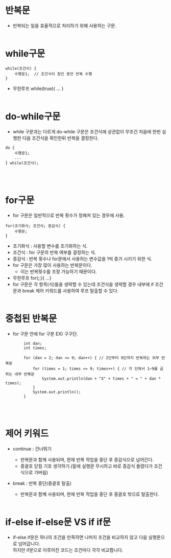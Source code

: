 # 반복문
- 반복되는 일을 효율적으로 처리하기 위해 사용하는 구문.
<br><br>

# while구문
```
while(조건식) {
	수행문1;  // 조건식이 참인 동안 반복 수행 
}
```
- 무한루프 while(true){ ... }
<br><br>

# do-while구문
- while 구문과는 다르게 do-while 구문은 조건식에 상관없이 무조건
처음에 한번 실행한 다음 조건식을 확인한뒤 반복을 결정한다.
```
do {
	수행문1;
	...
} while(조건식);
```
<br><br>

# for구문
- for 구문은 일반적으로 반복 횟수가 정해져 있는 경우에 사용.
```
for(초기화식; 조건식; 증감식) {
	수행문;
}
```

- 초기화식 : 사용할 변수를 초기화하는 식.
- 조건식 : for 구문의 반복 여부를 결정하는 식.
- 증감식 : 반복 횟수나 for문에서 사용하는 변수값을 1씩 증가
  시키기 위한 식.
- for 구문은 가장 많이 사용하는 반복문이다.
    - 이는 반복횟수를 조정 가능하기 때문이다.
- 무한루프 for(;;){ ...}
- for 구문은 각 항목(식)들을 생략할 수 있는데 조건식을 생략할 경우 내부에 if 조건문과 break 제어 키워드를 사용하여 루프 탈출할 수 있다.
<br><br>

# 중첩된 반복문
- for 구문 안에 for 구문 EX) 구구단.
```
		int dan;
		int times;
		
		for (dan = 2; dan <= 9; dan++) { // 2단부터 9단까지 반복하는 외부 반복문 
			for (times = 1; times <= 9; times++) { // 각 단에서 1~9를 곱하는 내부 반복문
				System.out.println(dan + "X" + times + " = " + dan * times);
			}
			System.out.println();
		}
```
<br><br>

# 제어 키워드
- continue : 건너뛰기
	- 반복문과 함께 사용되며, 현재 반복 작업을 중단 후 증감식으로 넘어간다.
	- 중괄호 닫힘 기호 생각하기.(밑에 실행문 무시하고 바로 증감식 돌렸다가
	조건식으로 가버림)

- break : 반복 중단(중괄호 탈출) 
	- 반복문과 함꼐 사용되며, 현재 반복 작업을 중단 후 중괄호 밖으로 탈출한다.
<br><br>

 # if-else if-else문 VS if if문
 - if-else if문은 하나의 조건을 만족하면 나머지 조건을 비교하지 않고 다음 실행문으로 넘어갑니다.<br>
   하지만 if문으로 이루어진 코드는 조건마다 각각 비교합니다.